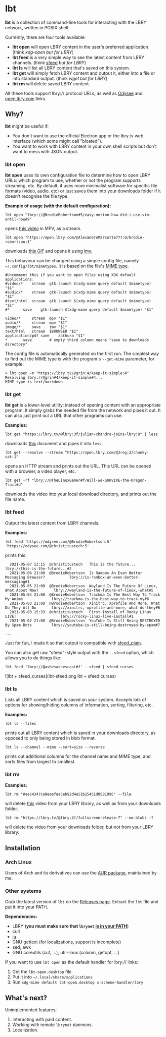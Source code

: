# lbt

**lbt** is a collection of command-line tools for interacting with the LBRY network, written in POSIX shell.

Currently, there are four tools available:

* **lbt open** will open LBRY content in the user's preferred application. (think *xdg-open but for LBRY*)
* **lbt feed** is a very simple way to see the latest content from LBRY channels. (think [sfeed](https://codemadness.org/sfeed-simple-feed-parser.html) *but for LBRY*)
* **lbt ls** will list all LBRY content that's saved on this system.
* **lbt get** will simply fetch LBRY content and output it, either into a file or into standard output. (think *wget but for LBRY*)
* **lbt rm** will delete saved LBRY content.

All these tools support lbry:// protocol URLs, as well as [Odysee](https://odysee.com) and [open.lbry.com](https://open.lbry.com) links.

## Why?

**lbt** might be useful if:

* You don't want to use the official Electron app or the lbry.tv web interface (which some might call "bloated").
* You want to work with LBRY content in your own shell scripts but don't want to mess with JSON output.

### lbt open

**lbt open** uses its own configuration file to determine how to open LBRY URLs: which program to use, whether or not the program supports streaming, etc. By default, it uses more minimalist software for specific file formats (video, audio, etc) or just saves them into your downloads folder if it doesn't recognise the file type.

**Example of usage (with the default configuration):**

`lbt open "lbry://@BrodieRobertson#5/easy-motion-how-did-i-use-vim-until-now#9"`

opens [this video](https://open.lbry.com/@BrodieRobertson:5/easy-motion-how-did-i-use-vim-until-now:9) in MPV, as a stream.

`lbt open "https://open.lbry.com/@AlexandreMarcotte777:0/brodie-robertson:1"`

downloads [this GIF](https://open.lbry.com/@AlexandreMarcotte777:0/brodie-robertson:1) and opens it using [imv](https://github.com/eXeC64/imv).

This behaviour can be changed using a simple config file, namely `~/.config/lbt/mimetypes`. It is based on the file's [MIME type](https://developer.mozilla.org/en-US/docs/Web/HTTP/Basics_of_HTTP/MIME_types).

```
#Uncomment this if you want to open files using XDG default applications:
#video/*	stream	gtk-launch $(xdg-mime query default $mimetype) "$1"
#audio/*	stream	gtk-launch $(xdg-mime query default $mimetype) "$1"
#text/html	stream	gtk-launch $(xdg-mime query default $mimetype) "$1"
#*		save	gtk-launch $(xdg-mime query default $mimetype) "$1"

video/*		stream	mpv "$1"
audio/*		stream	mpv "$1"
image/*		save	imv "$1"
text/html	stream	$BROWSER "$1"
application/pdf	save	zathura "$1"
*		save 		# empty third column means "save to downloads directory"
```

The config file is automatically generated on the first run. The simplest way to find out the MIME type is with the program's `--get-mime` parameter, for example:

```
> lbt open -m "https://lbry.tv/@grin:4/keep-it-simple:4"
Resolving lbry://@grin#4/keep-it-simple#4...
MIME type is text/markdown
```

### lbt get

**lbt get** is a lower-level utility: instead of opening content with an appropriate program, it simply grabs the needed file from the network and pipes it out. It can also just print out a URL that other programs can use.

**Examples:**

`lbt get "https://lbry.tv/@lbry:3f/julian-chandra-joins-lbry:8" | less`

downloads [this](https://lbry.tv/@lbry:3f/julian-chandra-joins-lbry:8) document and pipes it into `less`.

`lbt get --resolve --stream "https://open.lbry.com/@Jreg:2/chonky-cat:1"`

opens an HTTP stream and prints out the URL. This URL can be opened with a browser, a video player, etc.

`lbt get -rf "lbry://@TheLinuxGamer#f/Will-we-SURVIVE-the-Oregon-Trail#d"`

downloads the video into your local download directory, and prints out the file name.

### lbt feed

Output the latest content from LBRY channels.

**Examples:**

`lbt feed 'https://odysee.com/@BrodieRobertson:5' 'https://odysee.com/@christitustech:5'`

prints this:

```
  2021-05-07 13:15  @christitustech   This is the future...                                 lbry://this-is-the-future...#2
  2021-05-06 21:00  @BrodieRobertson  Is Rambox An Even Better Messaging Browser?           lbry://is-rambox-an-even-better-messaging#1
  2021-05-05 21:00  @BrodieRobertson  Wayland Is The Future Of Linux, What About Now?       lbry://wayland-is-the-future-of-linux,-what#5
  2021-05-04 21:00  @BrodieRobertson  Trackma Is The Best Way To Track My Anime             lbry://trackma-is-the-best-way-to-track-my#6
  2021-05-03 21:00  @BrodieRobertson  Xinitrc, Xprofile And More, What Do They All Do       lbry://xinitrc,-xprofile-and-more,-what-do-they#6
  2021-05-03 15:33  @christitustech   First Install of Rocky Linux LIVE!                    lbry://rocky-linux-live-install#1
  2021-05-02 21:00  @BrodieRobertson  YouTube Is Still Being DESTROYED By Spam Bots         lbry://youtube-is-still-being-destroyed-by-spam#7

...
```

Just for fun, I made it so that output is compatible with [sfeed_plain](https://codemadness.org/sfeed-simple-feed-parser.html).

You can also get raw "sfeed"-style output with the `--sfeed` option, which allows you to do things like:

`lbt feed 'lbry://@ashesashescast#f' --sfeed | sfeed_curses`

![lbt + sfeed_curses](lbt-sfeed.png lbt + sfeed curses)


### lbt ls

Lists all LBRY content which is saved on your system. Accepts lots of options for showing/hiding columns of information, sorting, filtering, etc.

**Examples:**

`lbt ls --files`

prints out all LBRY content which is saved in your downloads directory, as opposed to only being stored in blob format.

`lbt ls --channel --mime --sort=size --reverse`

prints out additional columns for the channel name and MIME type, and sorts files from largest to smallest.

### lbt rm

**Examples:**

`lbt rm "#aec4347ca0eaefea5eb92d4a51b25451d0581996" --file`

will delete [this](https://open.lbry.com/@davidpakman:7/how-the-internet-destroyed-your-brain:a) video from your LBRY library, as well as from your downloads folder.

`lbt rm "https://lbry.tv/@lbry:3f/fullscreenrelease:7" --no-blobs -f`

will delete the video from your downloads folder, but not from your LBRY library.

## Installation

### Arch Linux

Users of Arch and its derivatives can use the [AUR package](https://aur.archlinux.org/packages/lbt/), maintained by me.

### Other systems

Grab the latest version of `lbt` on the [Releases page](https://gitlab.com/gardenappl/lbt/-/releases). Extract the `lbt` file and put it into your PATH.

**Dependencies:**

* LBRY (**you must make sure that `lbrynet` [is in your PATH](https://lbry.com/faq/how-to-cli)**)
* curl
* [jq](https://stedolan.github.io/jq/)
* GNU gettext (for localizations, support is incomplete)
* sed, awk
* GNU coreutils (cut, ...), util-linux (column, getopt, ...)


If you want to use `lbt open` as the default handler for lbry:// links:

1. Get the `lbt-open.desktop` file.
2. Put it into `~/.local/share/applications`
3. Run `xdg-mime default lbt-open.desktop x-scheme-handler/lbry`

## What's next?

Unimplemented features:

1. Interacting with paid content.
2. Working with remote `lbrynet` daemons.
3. Localization.
